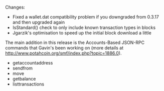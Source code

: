 Changes:
* Fixed a wallet.dat compatibility problem if you downgraded from 0.3.17 and then upgraded again
* IsStandard() check to only include known transaction types in blocks
* Jgarzik's optimisation to speed up the initial block download a little

The main addition in this release is the Accounts-Based JSON-RPC commands that Gavin's been working on (more details at http://www.potahcoin.org/smf/index.php?topic=1886.0).  
* getaccountaddress
* sendfrom
* move
* getbalance
* listtransactions
